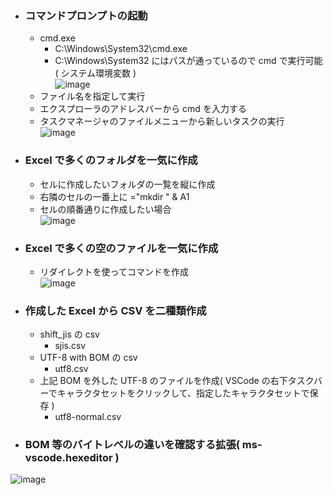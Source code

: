 - ### コマンドプロンプトの起動
  - cmd.exe
    - C:\Windows\System32\cmd.exe
    - C:\Windows\System32 にはパスが通っているので cmd で実行可能( システム環境変数 )\
    ![image](https://user-images.githubusercontent.com/1501327/169431083-312362de-e689-4cf7-945a-24fdf08d8953.png)
  - ファイル名を指定して実行
  - エクスプローラのアドレスバーから cmd を入力する
  - タスクマネージャのファイルメニューから新しいタスクの実行\
  ![image](https://user-images.githubusercontent.com/1501327/169431675-438cbe0c-715e-4df1-8476-feaa3e4a0818.png)
  
- ### Excel で多くのフォルダを一気に作成
  - セルに作成したいフォルダの一覧を縦に作成
  - 右隣のセルの一番上に ="mkdir " & A1
  - セルの順番通りに作成したい場合\
  ![image](https://user-images.githubusercontent.com/1501327/169435062-5fb79243-84e0-4c3d-9ffe-3279686e174a.png)

- ### Excel で多くの空のファイルを一気に作成
  - リダイレクトを使ってコマンドを作成\
  ![image](https://user-images.githubusercontent.com/1501327/169435957-e7e97daf-ca06-4f8b-b545-9cbfbce7b1a6.png)

- ### 作成した Excel から CSV を二種類作成
  - shift_jis の csv
    - sjis.csv
  - UTF-8 with BOM の csv
    - utf8.csv
  - 上記 BOM を外した UTF-8 のファイルを作成( VSCode の右下タスクバーでキャラクタセットをクリックして、指定したキャラクタセットで保存 )
    - utf8-normal.csv

- ### BOM 等のバイトレベルの違いを確認する拡張( ms-vscode.hexeditor )
![image](https://user-images.githubusercontent.com/1501327/169437554-84dddcc3-567e-498a-bc16-1b1c22f891c7.png)
 
